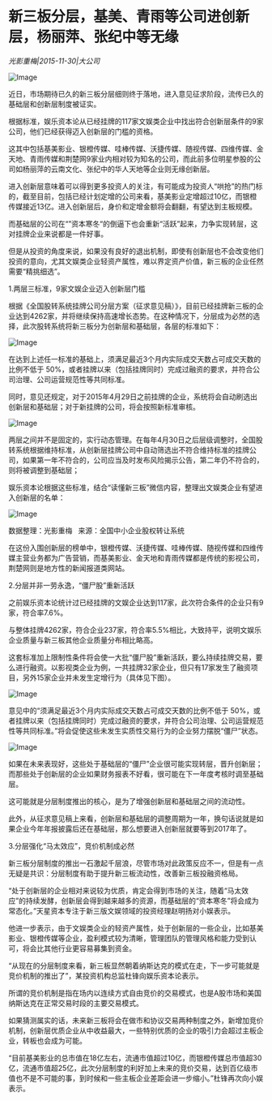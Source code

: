 # 新三板分层，基美、青雨等公司进创新层，杨丽萍、张纪中等无缘

*光影重梅|2015-11-30|大公司*

![Image](http://static.ylzbl.com/uploads/ueditor/php/upload/image/20171018/1508314235545600.jpeg)

近日，市场期待已久的新三板分层细则终于落地，进入意见征求阶段，流传已久的基础层和创新层制度被证实。

根据标准，娱乐资本论从已经挂牌的117家文娱类企业中找出符合创新层条件的9家公司，他们已经获得迈入创新层的门槛的资格。

这其中包括基美影业、银橙传媒、哇棒传媒、沃捷传媒、随视传媒、四维传媒、金天地、青雨传媒和荆楚网9家业内相对较为知名的公司，而此前多位明星参股的公司如杨丽萍的云南文化、张纪中的华人天地等企业则无缘创新层。

进入创新层意味着可以得到更多投资人的关注，有可能成为投资人“哄抢”的热门标的，截至目前，包括已经计划定增的公司来看，基美影业定增超过10亿，而银橙传媒接近13亿。进入创新层后，身价和定增金额将会翻翻，有望达到主板规模。

而基础层的公司在“”资本寒冬“的倒逼下也会重新“活跃”起来，力争实现转层，这对挂牌企业来说都是一件好事。

但是从投资的角度来说，如果没有良好的退出机制，即使有创新层也不会改变他们投资的意向，尤其文娱类企业轻资产属性，难以界定资产价值，新三板的企业任然需要“精挑细选”。

1.两层三标准，9家文娱企业迈入创新层门槛

根据《全国股转系统挂牌公司分层方案（征求意见稿）》，目前已经挂牌新三板的企业达到4262家，并将继续保持高速增长态势。在这种情况下，分层成为必然的选择，此次股转系统将新三板分为创新层和基础层，各层的标准如下：

![Image](http://si1.go2yd.com/get-image/0HZuDcmLIYa)

在达到上述任一标准的基础上，须满足最近3个月内实际成交天数占可成交天数的比例不低于 50%，或者挂牌以来（包括挂牌同时）完成过融资的要求，并符合公司治理、公司运营规范性等共同标准。

同时，意见还规定，对于2015年4月29日之前挂牌的企业，系统将会自动刷选出创新层和基础层；对于新挂牌的公司，将会按照新标准审核。

![Image](http://si1.go2yd.com/get-image/0HZuDbE9sSe)

两层之间并不是固定的，实行动态管理。在每年4月30日之后层级调整时，全国股转系统根据维持标准，从创新层挂牌公司中自动筛选出不符合维持标准的挂牌公司，如果第一年不符合的，公司应当及时发布风险揭示公告，第二年仍不符合的，则将被调整到基础层；

娱乐资本论根据这些标准，结合“读懂新三板”微信内容，整理出文娱类企业有望进入创新层的名单：

![Image](http://si1.go2yd.com/get-image/0HZuDXNnzHc)

数据整理：光影重梅   来源：全国中小企业股权转让系统

在这份入围创新层的榜单中，银橙传媒、沃捷传媒、哇棒传媒、随视传媒和四维传媒主营业务都为广告营销，而基美影业、金天地和青雨传媒都是传统的影视公司，荆楚网则是地方性的新闻报道类网站。

2.分层并非一劳永逸，“僵尸股”重新活跃

之前娱乐资本论统计过已经挂牌的文娱企业达到117家，此次符合条件的企业只有9家，符合率7.6%。

与整体挂牌4262家，符合企业237家，符合率5.5%相比，大致持平，说明文娱乐企业质量与新三板其他企业质量分布相比略高。

这套标准加上限制性条件将会使一大批“僵尸股”重新活跃，要么持续挂牌交易，要么进行融资。以影视类企业为例，一共挂牌32家企业，但只有17家发生了融资项目，另外15家企业并未发生定增行为（具体见下图）。

![Image](http://si1.go2yd.com/get-image/0HZuDa051Cy)

意见中的“须满足最近3个月内实际成交天数占可成交天数的比例不低于 50%，或者挂牌以来（包括挂牌同时）完成过融资的要求，并符合公司治理、公司运营规范性等共同标准。”将会促使这些未发生实质性交易行为的企业努力摆脱“僵尸”状态。

![Image](http://si1.go2yd.com/get-image/0HZuDVoHY00)

如果在未来表现好，这些处于基础层的“僵尸”企业很可能实现转层，晋升创新层；而那些处于创新层的企业如果财务报表不好看，很可能在下一年度考核时调至基础层。

这可能就是分层制度推出的核心，是为了增强创新层和基础层之间的流动性。

此外，从征求意见稿上来看，创新层和基础层的调整周期为一年，换句话说就是如果企业今年年报披露后还在基础层，那么想要进入创新层就要等到2017年了。

3.分层强化“马太效应”，竞价机制成必然

新三板分层制度的推出一石激起千层浪，尽管市场对此政策反应不一，但是有一点无疑是共识：分层制度有助于提升新三板流动性，改善新三板投融资格局。

“处于创新层的企业相对来说较为优质，肯定会得到市场的关注，随着“马太效应”的持续发酵，创新层会得到越来越多的资源，而基础层的“资本寒冬”将会成为常态化。”天星资本专注于新三版文娱领域的投资经理赵明扬对小娱表示。

他进一步表示，由于文娱类企业的轻资产属性，处于创新层的一些企业，比如基美影业、银橙传媒等企业，盈利模式较为清晰，管理团队的管理风格和能力受到认可，将会比其他行业更容易募集到资金。

“从现在的分层制度来看，新三板显然朝着纳斯达克的模式在走，下一步可能就是竞价机制的推出了”，某投资机构总监杜锋向娱乐资本论表示。

所谓的竞价机制是指在场内以连续方式自由竞价的交易模式，也是A股市场和美国纳斯达克在正常交易时段的主要交易模式。

如果猜测属实的话，未来新三板将会在做市和协议交易两种制度之外，新增加竞价机制，创新层优质企业从中收益最大，一些特别优质的企业的吸引力会超过主板企业，转板也会成为可能。

“目前基美影业的总市值在18亿左右，流通市值超过10亿，而银橙传媒总市值超30亿，流通市值超25亿，此次分层制度的利好加上未来的竞价交易，达到百亿级市值也不是不可能的事，到时候和一些主板企业差距会进一步缩小。”杜锋再次向小娱表示。

